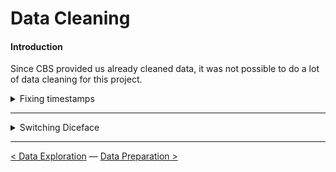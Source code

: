 # Data Cleaning

#### Introduction

Since CBS provided us already cleaned data, it was not possible to do a lot of data cleaning for this project. 

<details><summary>Fixing timestamps</summary>

One of the issues with the data provided by CBS was the timestamps were not converted to readable and useful times yet. 

Example of the unconverted timestamp. The 2 long integers should be together and converted to a readable timestamp.

|Before Convertion|After Convertion|
|------|------|
|![](../Images/Data%20Preprocessing/timestamp_issue.png)| ![](../Images/Data%20Preprocessing/timestamp_fixed.PNG) |

The following function has been used to convert the unreadable timestamps.

![](../Images/Data%20Preprocessing/timestamp_function.PNG)

</details>

---

<details><summary>Switching Diceface</summary>



</details>

---

[<  Data Exploration](data_exploration.md) — [Data Preparation >](data_preparation.md) 